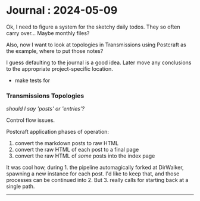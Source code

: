 # Journal : 2024-05-09

Ok, I need to figure a system for the sketchy daily todos. They so often carry over... Maybe monthly files?

Also, now I want to look at topologies in Transmissions using Postcraft as the example, where to put those notes?

I guess defaulting to the journal is a good idea. Later move any conclusions to the appropriate project-specific location.

- make tests for

### Transmissions Topologies

_should I say 'posts' or 'entries'?_

Control flow issues.

Postcraft application phases of operation:

1. convert the markdown posts to raw HTML
2. convert the raw HTML of each post to a final page
3. convert the raw HTML of _some_ posts into the index page

It was cool how, during 1. the pipeline automagically forked at DirWalker, spawning a new instance for each post. I'd like to keep that, and those processes can be continued into 2. But 3. really calls for starting back at a single path.

---
